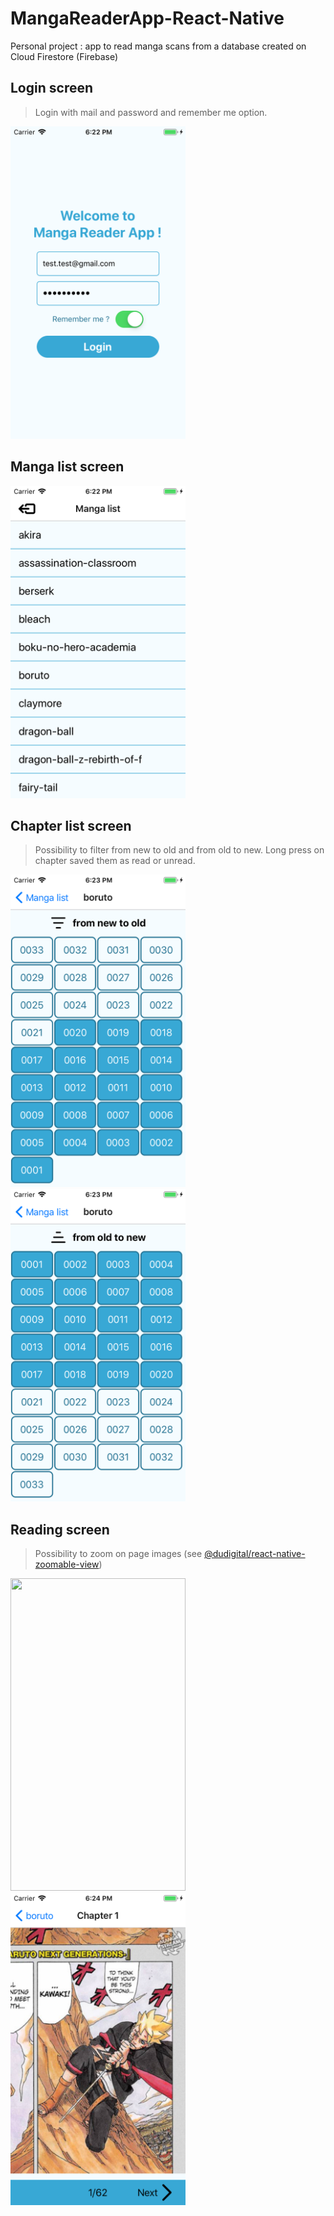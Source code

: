 # MangaReaderApp-React-Native
Personal project : app to read manga scans from a database created on Cloud Firestore (Firebase)

## Login screen
> Login with mail and password and remember me option.
<img src="./screenshots/mangareaderapp-login.png" width="280" height="500"/>

## Manga list screen
<img src="./screenshots/mangareaderapp-login-mangalist.png" width="280" height="500"/>

## Chapter list screen
> Possibility to filter from new to old and from old to new.
> Long press on chapter saved them as read or unread.
<img src="./screenshots/mangareaderapp-chapterlist.png" width="280" height="500"/>
<img src="./screenshots/mangareaderapp-chapterlist-filter.png" width="280" height="500"/>

## Reading screen
> Possibility to zoom on page images (see [@dudigital/react-native-zoomable-view](https://github.com/DuDigital/react-native-zoomable-view))
<img src="./screenshots/mangareaderapp-reading.png.png" width="280" height="500"/>
<img src="./screenshots/mangareaderapp-reading-zoom.png" width="280" height="500"/>
